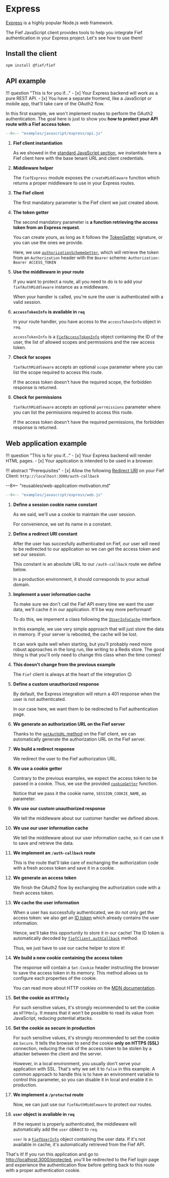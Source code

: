 # Express

[Express](https://expressjs.com/) is a highly popular Node.js web framework.

The Fief JavaScript client provides tools to help you integrate Fief authentication in your Express project. Let's see how to use them!

## Install the client

```bash
npm install @fief/fief
```

## API example

!!! question "This is for you if..."
    - [x] Your Express backend will work as a pure REST API.
    - [x] You have a separate frontend, like a JavaScript or mobile app, that'll take care of the OAuth2 flow.

In this first example, we won't implement routes to perform the OAuth2 authentication. The goal here is just to show you **how to protect your API route with a Fief access token**.

```js title="app.js"
--8<-- "examples/javascript/express/api.js"
```

1. **Fief client instantiation**

    As we showed in the [standard JavaScript section](../index.md), we instantiate here a Fief client here with the base tenant URL and client credentials.

2. **Middleware helper**

    The `fiefExpress` module exposes the `createMiddleware` function which returns a proper middleware to use in your Express routes.

3. **The Fief client**

    The first mandatory parameter is the Fief client we just created above.

4. **The token getter**

    The second mandatory parameter is **a function retrieving the access token from an Express request**.

    You can create yours, as long as it follows the [TokenGetter](https://fief-dev.github.io/fief-js/types/server.TokenGetter.html) signature, or you can use the ones we provide.

    Here, we use [`authorizationSchemeGetter`](https://fief-dev.github.io/fief-js/functions/server.authorizationSchemeGetter.html), which will retrieve the token from an `Authorization` header with the `Bearer` scheme: `Authorization: Bearer ACCESS_TOKEN`

5. **Use the middleware in your route**

    If you want to protect a route, all you need to do is to add your `fiefAuthMiddleware` instance as a middleware.

    When your handler is called, you're sure the user is authenticated with a valid session.

6. **`accessTokenInfo` is available in `req`**

    In your route handler, you have access to the `accessTokenInfo` object in `req`.

    `accessTokenInfo` is a [`FiefAccessTokenInfo`](https://fief-dev.github.io/fief-js/interfaces/index.FiefAccessTokenInfo.html) object containing the ID of the user, the list of allowed scopes and permissions and the raw access token.

7. **Check for scopes**

    `fiefAuthMiddleware` accepts an optional `scope` parameter where you can list the scope required to access this route.

    If the access token doesn't have the required scope, the forbidden response is returned.

8. **Check for permissions**

    `fiefAuthMiddleware` accepts an optional `perrmissions` parameter where you can list the permissions required to access this route.

    If the access token doesn't have the required permissions, the forbidden response is returned.

## Web application example

!!! question "This is for you if..."
    - [x] Your Express backend will render HTML pages.
    - [x] Your application is intended to be used in a browser.

!!! abstract "Prerequisites"
    - [x] Allow the following [Redirect URI](../../../getting-started/clients.md#redirect-uris) on your Fief Client: `http://localhost:3O00/auth-callback`

--8<-- "reusables/web-application-motivation.md"

```js title="app.js"
--8<-- "examples/javascript/express/web.js"
```

1. **Define a session cookie name constant**

    As we said, we'll use a cookie to maintain the user session.

    For convenience, we set its name in a constant.

2. **Define a redirect URI constant**

    After the user has succesfully authenticated on Fief, our user will need to be redirected to our application so we can get the access token and set our session.

    This constant is an absolute URL to our `/auth-callback` route we define below.

    In a production environment, it should corresponds to your actual domain.

3. **Implement a user information cache**

    To make sure we don't call the Fief API every time we want the user data, we'll cache it in our application. It'll be way more performant!

    To do this, we impement a class following the [`IUserInfoCache`](https://fief-dev.github.io/fief-js/interfaces/server.IUserInfoCache.html) interface.

    In this example, we use very simple approach that will just store the data in memory. If your server is rebooted, the cache will be lost.

    It can work quite well when starting, but you'll probably need more robust approaches in the long run, like writing to a Redis store. The good thing is that you'll only need to change this class when the time comes!

4. **This doesn't change from the previous example**

    The `Fief` client is always at the heart of the integration 😉

5. **Define a custom unauthorized response**

    By default, the Express integration will return a 401 response when the user is not authenticated.

    In our case here, we want them to be redirected to Fief authentication page.

6. **We generate an authorization URL on the Fief server**

    Thanks to the [`getAuthURL` method](https://fief-dev.github.io/fief-js/classes/index.Fief.html#getAuthURL) on the Fief client, we can automatically generate the authorization URL on the Fief server.

7. **We build a redirect response**

    We redirect the user to the Fief authorization URL.

8. **We use a cookie getter**

    Contrary to the previous examples, we expect the access token to be passed in a cookie. Thus, we use the provided [`cookieGetter`](https://fief-dev.github.io/fief-js/functions/server.cookieGetter.html) function.

    Notice that we pass it the cookie name, `SESSION_COOKIE_NAME`, as parameter.

9. **We use our custom unauthorized response**

    We tell the middleware about our customer handler we defined above.

10. **We use our user information cache**

    We tell the middleware about our user information cache, so it can use it to save and retrieve the data.

11. **We implement an `/auth-callback` route**

    This is the route that'll take care of exchanging the authorization code with a fresh access token and save it in a cookie.

12. **We generate an access token**

    We finish the OAuth2 flow by exchanging the authorization code with a fresh access token.

13. **We cache the user information**

    When a user has successfully authenticated, we do not only get the access token: we also get an [ID token](../../../getting-started/oauth2.md#access-token-and-id-token) which already contains the user information.

    Hence, we'll take this opportunity to store it in our cache! The ID token is automatically decoded by [`fiefClient.authCallback`](https://fief-dev.github.io/fief-js/classes/index.Fief.html#authCallback) method.

    Thus, we just have to use our cache helper to store it!

14. **We build a new cookie containing the access token**

    The response will contain a `Set-Cookie` header instructing the browser to save the access token in its memory. This method allows us to configure each properties of the cookie.

    You can read more about HTTP cookies on the [MDN documentation](https://developer.mozilla.org/en-US/docs/Web/HTTP/Cookies).

15. **Set the cookie as `HTTPOnly`**

    For such sensitive values, it's strongly recommended to set the cookie as `HTTPOnly`. It means that it won't be possible to read its value from JavaScript, reducing potential attacks.

16. **Set the cookie as secure in production**

    For such sensitive values, it's strongly recommended to set the cookie as `Secure`. It tells the browser to send the cookie **only on HTTPS (SSL)** connection, reducing the risk of the access token to be stolen by a attacker between the client and the server.

    However, in a local environment, you usually don't serve your application with SSL. That's why we set it to `false` in this example. A common approach to handle this is to have an environment variable to control this parameter, so you can disable it in local and enable it in production.

17. **We implement a `/protected` route**

    Now, we can just use our `fiefAuthMiddleware` to protect our routes.

18. **`user` object is available in `req`**

    If the request is properly authenticated, the middleware will automatically add the `user` obkect to `req`.

    `user` is a [`FiefUserInfo`](https://fief-dev.github.io/fief-js/interfaces/index.FiefUserInfo.html) object containing the user data. If it's not available in cache, it's automatically retrieved from the Fief API.

That's it! If you run this application and go to [http://localhost:3000/protected](http://localhost:3000/protected), you'll be redirected to the Fief login page and experience the authentication flow before getting back to this route with a proper authentication cookie.
